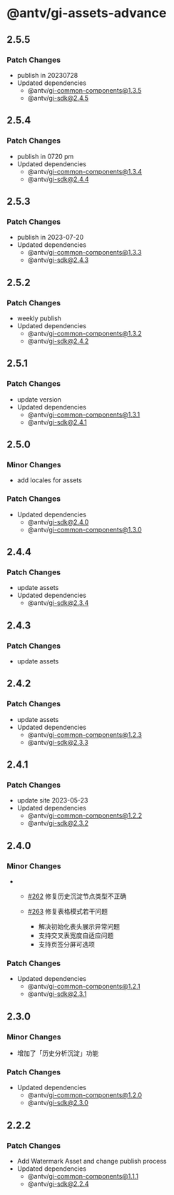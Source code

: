 # @antv/gi-assets-advance

## 2.5.5

### Patch Changes

- publish in 20230728
- Updated dependencies
  - @antv/gi-common-components@1.3.5
  - @antv/gi-sdk@2.4.5

## 2.5.4

### Patch Changes

- publish in 0720 pm
- Updated dependencies
  - @antv/gi-common-components@1.3.4
  - @antv/gi-sdk@2.4.4

## 2.5.3

### Patch Changes

- publish in 2023-07-20
- Updated dependencies
  - @antv/gi-common-components@1.3.3
  - @antv/gi-sdk@2.4.3

## 2.5.2

### Patch Changes

- weekly publish
- Updated dependencies
  - @antv/gi-common-components@1.3.2
  - @antv/gi-sdk@2.4.2

## 2.5.1

### Patch Changes

- update version
- Updated dependencies
  - @antv/gi-common-components@1.3.1
  - @antv/gi-sdk@2.4.1

## 2.5.0

### Minor Changes

- add locales for assets

### Patch Changes

- Updated dependencies
  - @antv/gi-sdk@2.4.0
  - @antv/gi-common-components@1.3.0

## 2.4.4

### Patch Changes

- update assets
- Updated dependencies
  - @antv/gi-sdk@2.3.4

## 2.4.3

### Patch Changes

- update assets

## 2.4.2

### Patch Changes

- update assets
- Updated dependencies
  - @antv/gi-common-components@1.2.3
  - @antv/gi-sdk@2.3.3

## 2.4.1

### Patch Changes

- update site 2023-05-23
- Updated dependencies
  - @antv/gi-common-components@1.2.2
  - @antv/gi-sdk@2.3.2

## 2.4.0

### Minor Changes

- - [#262](https://github.com/antvis/G6VP/pull/262/files) 修复历史沉淀节点类型不正确

  - [#263](https://github.com/antvis/G6VP/pull/263) 修复表格模式若干问题
    - 解决初始化表头展示异常问题
    - 支持交叉表宽度自适应问题
    - 支持页签分屏可选项

### Patch Changes

- Updated dependencies
  - @antv/gi-common-components@1.2.1
  - @antv/gi-sdk@2.3.1

## 2.3.0

### Minor Changes

- 增加了「历史分析沉淀」功能

### Patch Changes

- Updated dependencies
  - @antv/gi-common-components@1.2.0
  - @antv/gi-sdk@2.3.0

## 2.2.2

### Patch Changes

- Add Watermark Asset and change publish process
- Updated dependencies
  - @antv/gi-common-components@1.1.1
  - @antv/gi-sdk@2.2.4
